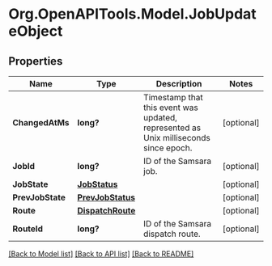 # Org.OpenAPITools.Model.JobUpdateObject
## Properties

Name | Type | Description | Notes
------------ | ------------- | ------------- | -------------
**ChangedAtMs** | **long?** | Timestamp that this event was updated, represented as Unix milliseconds since epoch. | [optional] 
**JobId** | **long?** | ID of the Samsara job. | [optional] 
**JobState** | [**JobStatus**](JobStatus.md) |  | [optional] 
**PrevJobState** | [**PrevJobStatus**](PrevJobStatus.md) |  | [optional] 
**Route** | [**DispatchRoute**](DispatchRoute.md) |  | [optional] 
**RouteId** | **long?** | ID of the Samsara dispatch route. | [optional] 

[[Back to Model list]](../README.md#documentation-for-models) [[Back to API list]](../README.md#documentation-for-api-endpoints) [[Back to README]](../README.md)

